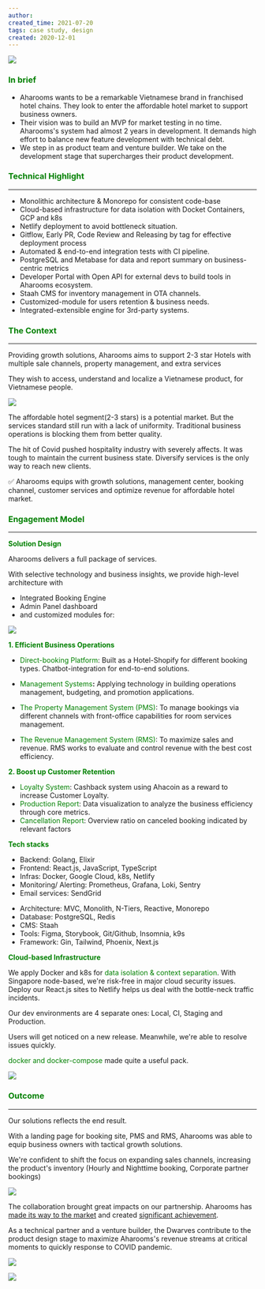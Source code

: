 ```yaml
---
author: 
created_time: 2021-07-20
tags: case study, design
created: 2020-12-01
---
```


![](https://s3.us-west-2.amazonaws.com/secure.notion-static.com/42446800-8155-44ca-8472-abe4bf8ff84f/Screenshot_2023-07-24_at_6.58.15_PM.png?X-Amz-Algorithm=AWS4-HMAC-SHA256&X-Amz-Content-Sha256=UNSIGNED-PAYLOAD&X-Amz-Credential=AKIAT73L2G45EIPT3X45%2F20231031%2Fus-west-2%2Fs3%2Faws4_request&X-Amz-Date=20231031T202425Z&X-Amz-Expires=3600&X-Amz-Signature=bc050e06d360011f457c75d279ec5cf0249dca87da5017e65d552fa2c2ce4b56&X-Amz-SignedHeaders=host&x-id=GetObject)

### <span style='color:green'>In brief</span>

* Aharooms wants to be a remarkable Vietnamese brand in franchised hotel chains. They look to enter the affordable hotel market to support business owners. 
* Their vision was to build an MVP for market testing in no time. Aharooms's system had almost 2 years in development. It demands high effort to balance new feature development with technical debt.
* We step in as product team and venture builder. We take on the development stage that supercharges their product development.

### <span style='color:green'>Technical Highlight</span>

---

* Monolithic architecture & Monorepo for consistent code-base
* Cloud-based infrastructure for data isolation with Docket Containers, GCP and k8s
* Netlify deployment to avoid bottleneck situation.
* Gitflow, Early PR, Code Review and Releasing by tag for effective deployment process
* Automated & end-to-end integration tests with CI pipeline.
* PostgreSQL and Metabase for data and report summary on business-centric metrics
* Developer Portal with Open API for external devs to build tools in Aharooms ecosystem.
* Staah CMS for inventory management in OTA channels.
* Customized-module for users retention & business needs.
* Integrated-extensible engine for 3rd-party systems.

### <span style='color:green'>The Context</span>

---

<!-- column_list 66ed5082-0891-41d7-9895-2ff1f0c7250a -->

<!-- column c322b9cf-81f1-4c67-843e-34a9fa24f9c6 -->

Providing growth solutions, Aharooms aims to support 2-3 star Hotels with multiple sale channels, property management, and extra services

They wish to access, understand and localize a Vietnamese product, for Vietnamese people.

<!-- column a295822b-66b2-4b70-aa77-c859fef5bdc7 -->

![](https://s3.us-west-2.amazonaws.com/secure.notion-static.com/a8b75692-392c-4f00-9a0d-91c8adea61ac/Untitled.png?X-Amz-Algorithm=AWS4-HMAC-SHA256&X-Amz-Content-Sha256=UNSIGNED-PAYLOAD&X-Amz-Credential=AKIAT73L2G45EIPT3X45%2F20231031%2Fus-west-2%2Fs3%2Faws4_request&X-Amz-Date=20231031T202425Z&X-Amz-Expires=3600&X-Amz-Signature=f481742cbd81ace2f4474efe014de5513d3d804db9240427da937461abe2ab5a&X-Amz-SignedHeaders=host&x-id=GetObject)


The affordable hotel segment(2-3 stars) is a potential market. But the services standard still run with  a lack of uniformity. Traditional business operations is blocking them from better quality. 

The hit of Covid pushed hospitality industry with severely affects. It was tough to maintain the current business state. Diversify services is the only way to reach new clients. 


✅ Aharooms equips with growth solutions, management center, booking channel, customer services and optimize revenue for affordable hotel market. 


### <span style='color:green'>Engagement Model</span>

---

<span style='color:green'>**Solution Design**</span>

<!-- column_list 43ecc2fe-c8df-47d2-bc47-147d19165b31 -->

<!-- column b0a99936-9095-4fc9-a912-2029a787104a -->

Aharooms delivers a full package of services. 

With selective technology and business insights, we provide high-level architecture with 

* Integrated Booking Engine
* Admin Panel dashboard 
* and customized modules for:

<!-- column 82d521de-f2be-430c-a706-f7c58b1df910 -->

![](https://s3.us-west-2.amazonaws.com/secure.notion-static.com/4e691dd5-b555-4938-9872-b07ab74800bd/aha-solu.png?X-Amz-Algorithm=AWS4-HMAC-SHA256&X-Amz-Content-Sha256=UNSIGNED-PAYLOAD&X-Amz-Credential=AKIAT73L2G45EIPT3X45%2F20231031%2Fus-west-2%2Fs3%2Faws4_request&X-Amz-Date=20231031T202426Z&X-Amz-Expires=3600&X-Amz-Signature=8345f37936f5ec748b28d59c4a4f7291482fd3f2303512a74a1bde3d5fd31975&X-Amz-SignedHeaders=host&x-id=GetObject)

<span style='color:green'>**1. Efficient Business Operations**</span>

<!-- column_list f3f7a444-ee31-4a35-9d6e-f979e1ee9b48 -->

<!-- column a7cdae4f-90c9-42f8-a67d-2f5e184b8bf9 -->

* <span style='color:green'>Direct-booking Platform</span>: Built as a Hotel-Shopify for different booking types. Chatbot-integration for end-to-end solutions.

<!-- column 23ddfb16-9c86-4433-843c-a72b2834ab3f -->

* <span style='color:green'>Management Systems</span>**:** Applying technology in building operations management, budgeting, and promotion applications.

<!-- column_list 4aa18f4f-7c38-4876-8a53-e4490023bb55 -->

<!-- column 5050a1b7-9ad3-4a24-87cd-bea8d2e0ded1 -->

* <span style='color:green'>The Property Management System (PMS)</span>: To manage bookings via different channels with front-office capabilities for room services management. 

<!-- column 5055ce3f-7391-4c86-bdc6-5af7048e61d8 -->

* <span style='color:green'>The Revenue Management System (RMS)</span>: To maximize sales and revenue.  RMS works to evaluate and control revenue with the best cost efficiency.

<span style='color:green'>**2. Boost up Customer Retention**</span>

* <span style='color:green'>Loyalty System</span>: Cashback system using Ahacoin as a reward to increase Customer Loyalty.
* <span style='color:green'>Production Report</span>: Data visualization to analyze the business efficiency through core metrics.
* <span style='color:green'>Cancellation Report</span>: Overview ratio on canceled booking indicated by relevant factors

<span style='color:green'>**Tech stacks**</span>

<!-- column_list 57de88d5-1392-47e7-b24c-5de8d6943b33 -->

<!-- column ea50b07e-c434-41cb-be2e-8734abc62a19 -->

* Backend: Golang, Elixir
* Frontend: React.js, JavaScript, TypeScript
* Infras: Docker, Google Cloud, k8s, Netlify
* Monitoring/ Alerting: Prometheus, Grafana, Loki, Sentry
* Email services: SendGrid

<!-- column 4ff6b1e9-35be-4ef4-b926-c47467cd8fbd -->

* Architecture: MVC, Monolith, N-Tiers, Reactive, Monorepo
* Database: PostgreSQL, Redis
* CMS: Staah
* Tools: Figma, Storybook, Git/Github, Insomnia, k9s
* Framework: Gin, Tailwind, Phoenix, Next.js

<span style='color:green'>**Cloud-based Infrastructure**</span>

We apply Docker and k8s for <span style='color:green'>data isolation & context separation</span>. With Singapore node-based, we're risk-free in major cloud security issues. Deploy our React.js sites to Netlify helps us deal with the bottle-neck traffic incidents.

<!-- column_list 57e50581-2ada-45a4-8bca-2412d3f41593 -->

<!-- column 70b74f2d-4f44-4b4d-949a-d3af07f21099 -->

Our dev environments are 4 separate ones: Local, CI, Staging and Production. 

Users will get noticed on a new release. Meanwhile, we're able to resolve issues quickly. 

<span style='color:green'>docker and docker-compose</span> made quite a useful pack. 

<!-- column 9e28bd1a-41db-4178-8ef1-3cd31300a46a -->

![](https://s3.us-west-2.amazonaws.com/secure.notion-static.com/f3526334-9ab1-475a-9800-5292170e69e3/Untitled.png?X-Amz-Algorithm=AWS4-HMAC-SHA256&X-Amz-Content-Sha256=UNSIGNED-PAYLOAD&X-Amz-Credential=AKIAT73L2G45EIPT3X45%2F20231031%2Fus-west-2%2Fs3%2Faws4_request&X-Amz-Date=20231031T202433Z&X-Amz-Expires=3600&X-Amz-Signature=787435354fc333b3d9a1075d8164edd69f57bb7defd4803bdb216f35d767c070&X-Amz-SignedHeaders=host&x-id=GetObject)


### <span style='color:green'>Outcome</span>

---

<!-- column_list 84b3b008-e12b-4e37-9c7e-4e2753c82aab -->

<!-- column 9f1820cb-c159-42de-bddb-ce894a3ceb41 -->

Our solutions reflects the end result. 

With a landing page for booking site, PMS and RMS, Aharooms was able to equip business owners with tactical growth solutions. 

We're confident to shift the focus on expanding sales channels, increasing the product's inventory (Hourly and Nighttime booking, Corporate partner bookings)

<!-- column 28fe66a5-8f0a-46a2-8223-d7e53d8d5a62 -->

![](https://s3.us-west-2.amazonaws.com/secure.notion-static.com/3b7225e4-774c-4dd6-ada8-16cb87c764c1/aha-book.png?X-Amz-Algorithm=AWS4-HMAC-SHA256&X-Amz-Content-Sha256=UNSIGNED-PAYLOAD&X-Amz-Credential=AKIAT73L2G45EIPT3X45%2F20231031%2Fus-west-2%2Fs3%2Faws4_request&X-Amz-Date=20231031T202435Z&X-Amz-Expires=3600&X-Amz-Signature=a4e3d650c67e238bacb18eb44c4391affd1676c05b4796d506968723b410e985&X-Amz-SignedHeaders=host&x-id=GetObject)

The collaboration brought great impacts on our partnership. Aharooms has <span style='color:green'>[made its way to the market](https://doanhnghiep.quocgiakhoinghiep.vn/en/doanhnghiep/aharooms/)</span> and created <span style='color:green'>[significant achievement](https://baodautu.vn/doanh-nhan-ngo-duc-nguyen-ceo-aharooms-giac-mo-chuoi-khach-san-dai-ca-thap-ky-d115045.html)</span>.

As a technical partner and a venture builder, the Dwarves contribute to the product design stage to maximize Aharooms's revenue streams at critical moments to quickly response to COVID pandemic.


<!-- column_list 0678e5ef-8651-4c0b-aade-be459f9da6e0 -->

<!-- column 5ad3de1b-f26d-4988-8373-12b4576d32d1 -->

![](https://s3.us-west-2.amazonaws.com/secure.notion-static.com/664afea9-0b20-4f07-ae6b-8c2c12450cd7/aha-ws.png?X-Amz-Algorithm=AWS4-HMAC-SHA256&X-Amz-Content-Sha256=UNSIGNED-PAYLOAD&X-Amz-Credential=AKIAT73L2G45EIPT3X45%2F20231031%2Fus-west-2%2Fs3%2Faws4_request&X-Amz-Date=20231031T202436Z&X-Amz-Expires=3600&X-Amz-Signature=40aa31a591839569f1a5ca15b393b4b802acdfac50f31fefd2b04690fac69fc7&X-Amz-SignedHeaders=host&x-id=GetObject)

<!-- column 12f9232a-81fb-444c-a934-81ce71a35072 -->

![](https://s3.us-west-2.amazonaws.com/secure.notion-static.com/a08fd9e6-f2c5-40c7-a449-a89734105928/aha-pms.png?X-Amz-Algorithm=AWS4-HMAC-SHA256&X-Amz-Content-Sha256=UNSIGNED-PAYLOAD&X-Amz-Credential=AKIAT73L2G45EIPT3X45%2F20231031%2Fus-west-2%2Fs3%2Faws4_request&X-Amz-Date=20231031T202437Z&X-Amz-Expires=3600&X-Amz-Signature=126aa7b0a123b29db88bd0caf7f518f155cacfe1cf9cd1be59420dfb68796eeb&X-Amz-SignedHeaders=host&x-id=GetObject)
